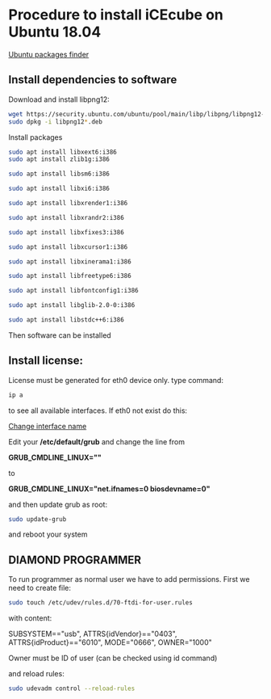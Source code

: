 
# Procedure to install iCEcube on Ubuntu 18.04

[Ubuntu packages finder](https://packages.ubuntu.com)

## Install dependencies to software

Download and install libpng12:
```bash
wget https://security.ubuntu.com/ubuntu/pool/main/libp/libpng/libpng12-0_1.2.54-1ubuntu1.1_i386.deb
sudo dpkg -i libpng12*.deb
```

Install packages
```bash
sudo apt install libxext6:i386
sudo apt install zlib1g:i386
```

```bash
sudo apt install libsm6:i386

sudo apt install libxi6:i386

sudo apt install libxrender1:i386

sudo apt install libxrandr2:i386

sudo apt install libxfixes3:i386

sudo apt install libxcursor1:i386

sudo apt install libxinerama1:i386

sudo apt install libfreetype6:i386

sudo apt install libfontconfig1:i386

sudo apt install libglib-2.0-0:i386

sudo apt install libstdc++6:i386
```
Then software can be installed

## Install license:
License must be generated for eth0 device only.
type command: 
```bash
ip a
```
to see all available interfaces.
If eth0 not exist do this:

[Change interface name](https://askubuntu.com/questions/767786/changing-network-interfaces-name-ubuntu-16-04)

Edit your **/etc/default/grub** and change the line from

**GRUB_CMDLINE_LINUX=""**

to

**GRUB_CMDLINE_LINUX="net.ifnames=0 biosdevname=0"**

and then update grub as root:
```bash
sudo update-grub
```
and reboot your system

## DIAMOND PROGRAMMER 

To run programmer as normal user we have to add permissions.
First we need to create file:
```bash
sudo touch /etc/udev/rules.d/70-ftdi-for-user.rules 
```
with content:

SUBSYSTEM=="usb", ATTRS{idVendor}=="0403", ATTRS{idProduct}=="6010", MODE="0666", OWNER="1000"

Owner must be ID of user (can be checked using id command)

and reload rules:
```sh
sudo udevadm control --reload-rules
```


